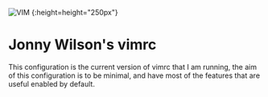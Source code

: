 ![VIM](https://upload.wikimedia.org/wikipedia/commons/9/9f/Vimlogo.svg)
{:height=height="250px"}
# Jonny Wilson's vimrc

This configuration is the current version of vimrc that I am running, the aim of
this configuration is to be minimal, and have most of the features that are
useful enabled by default.

